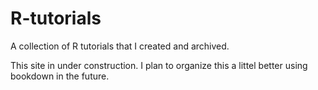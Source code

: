 # R-tutorials
A collection of R tutorials that I created and archived.

This site in under construction. I plan to organize this a littel better using bookdown in the future.
